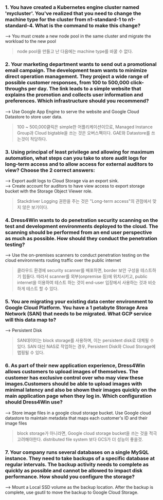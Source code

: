 ### 1. You have created a Kubernetes engine cluster named 'mycluster'. You've realized that you need to change the machine type for the cluster from n1-standard-1 to n1-standard-4. What is the command to make this change?
--> You must create a new node pool in the same cluster and migrate the workload to the new pool  

> node pool을 만들고 난 다음에는 machine type를 바꿀 수 없다.

### 2. Your marketing department wants to send out a promotional email campaign. The development team wants to minimize direct operation management. They project a wide range of possible customer responses, from 100 to 500,000 click-throughs per day. The link leads to a simple website that explains the promotion and collects user information and preferences. Which infrastructure should you recommend?

--> Use Google App Engine to serve the website and Google Cloud Datastore to store user data.  

> 100 ~ 500,000클릭은 simple한 어플리케이션이므로, Managed Instance Group과 Cloud bigtable을 쓰는 것은 오버스펙이다. GAE와 Datastore를 쓰는것이 적당하다.  

### 3. Using principal of least privilege and allowing for maximum automation, what steps can you take to store audit logs for long-term access and to allow access for external auditors to view? Choose the 2 correct answers:

--> Export audit logs to Cloud Storage via an export sink.  
--> Create account for auditors to have view access to export storage bucket with the Storage Object Viewer role.  

> Stackdriver Logging 권한을 주는 것은 "Long-term access"의 관점에서 맞지 않은 보기이다.


### 4. Dress4Win wants to do penetration security scanning on the test and development environments deployed to the cloud. The scanning should be performed from an end user perspective as much as possible. How should they conduct the penetration testing?

--> Use the on-premises scanners to conduct penetration testing on the cloud environments routing traffic over the public internet  

> 클라우드 환경에 security scanner를 배포하면, border 보안 구성을 테스트하기 힘들다. 따라서 scanner를 외부(onpremise 등)에 위치시키고, public internet을 이용하여 테스트 하는 것이 end-user 입장에서 사용하는 것과 비슷하게 테스트 할 수 있다.  

### 5. You are migrating your existing data center environment to Google Cloud Platform. You have a 1 petabyte Storage Area Network (SAN) that needs to be migrated. What GCP service will this data map to?

--> Persistent Disk  
> SAN데이터는 block storage를 사용하며, 이는 persistent disk로 대체될 수 있다. SAN 대신 NAS로 작업하는 경우, Persistent Disk와 Cloud Storage에 맵핑될 수 있다.

### 6. As part of their new application experience, Dress4Win allows customers to upload images of themselves. The customer has exclusive control over who may view these images.Customers should be able to upload images with minimal latency and also be shown their images quickly on the main application page when they log in. Which configuration should Dress4Win use?  

--> Store image files in a google cloud storage bucket. Use Google cloud datastore to maintain metadata that maps each customer's ID and their image files  

> block storage가 아니라면, Google cloud storage bucket을 쓰는 것을 적극 고려해야한다. distributed file system 보다 GCS가 더 성능이 좋을것.

### 7. Your company runs several databases on a single MySQL instance. They need to take backups of a specific database at regular intervals. The backup activity needs to complete as quickly as possible and cannot be allowed to impact disk performance. How should you configure the storage?

--> Mount a Local SSD volume as the backup location. After the backup is complete, use gsutil to move the backup to Google Cloud Storage. 
